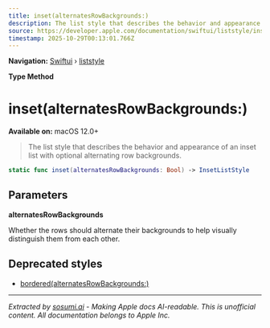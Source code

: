 ```yaml
---
title: inset(alternatesRowBackgrounds:)
description: The list style that describes the behavior and appearance of an inset list with optional alternating row backgrounds.
source: https://developer.apple.com/documentation/swiftui/liststyle/inset(alternatesrowbackgrounds:)
timestamp: 2025-10-29T00:13:01.766Z
---
```


**Navigation:** [Swiftui](/documentation/swiftui) › [liststyle](/documentation/swiftui/liststyle)

**Type Method**

# inset(alternatesRowBackgrounds:)

**Available on:** macOS 12.0+

> The list style that describes the behavior and appearance of an inset list with optional alternating row backgrounds.

```swift
static func inset(alternatesRowBackgrounds: Bool) -> InsetListStyle
```

## Parameters

**alternatesRowBackgrounds**

Whether the rows should alternate their backgrounds to help visually distinguish them from each other.



## Deprecated styles

- [bordered(alternatesRowBackgrounds:)](/documentation/swiftui/liststyle/bordered(alternatesrowbackgrounds:))

---

*Extracted by [sosumi.ai](https://sosumi.ai) - Making Apple docs AI-readable.*
*This is unofficial content. All documentation belongs to Apple Inc.*
